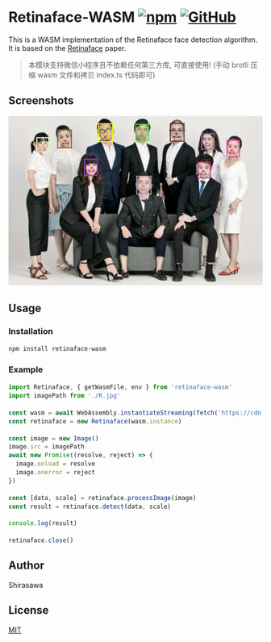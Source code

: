# Retinaface-WASM [![npm](https://img.shields.io/npm/v/retinaface-wasm)](https://www.npmjs.com/package/retinaface-wasm) [![GitHub](https://img.shields.io/github/license/ShirasawaSama/retinaface-wasm)](LICENSE)

This is a WASM implementation of the Retinaface face detection algorithm. It is based on the [Retinaface](https://arxiv.org/abs/1905.00641) paper.

> 本模块支持微信小程序且不依赖任何第三方库, 可直接使用! (手动 brotli 压缩 wasm 文件和拷贝 index.ts 代码即可)

## Screenshots

![screenshot](screenshots/retinaface.jpg)

## Usage

### Installation

```bash
npm install retinaface-wasm
```

### Example

```typescript
import Retinaface, { getWasmFile, env } from 'retinaface-wasm'
import imagePath from './R.jpg'

const wasm = await WebAssembly.instantiateStreaming(fetch('https://cdn.jsdelivr.net/npm/onnxruntime-wasm/dist/wasm/' + getWasmFile()), env)
const retinaface = new Retinaface(wasm.instance)

const image = new Image()
image.src = imagePath
await new Promise((resolve, reject) => {
  image.onload = resolve
  image.onerror = reject
})

const [data, scale] = retinaface.processImage(image)
const result = retinaface.detect(data, scale)

console.log(result)

retinaface.close()
```

## Author

Shirasawa

## License

[MIT](LICENSE)

